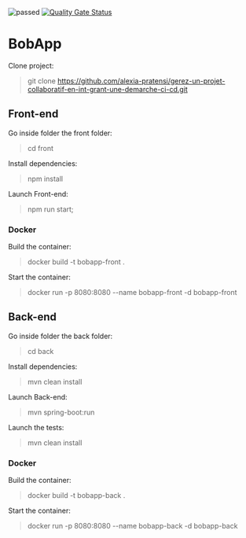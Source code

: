 ![passed](https://github.com/alexia-pratensi/gerez-un-projet-collaboratif-en-int-grant-une-demarche-ci-cd/actions/workflows/ci-cd.yml/badge.svg)
[![Quality Gate Status](https://sonarcloud.io/api/project_badges/measure?project=alexia-pratensi_bobapp-back&metric=alert_status)](https://sonarcloud.io/summary/new_code?id=alexia-pratensi_bobapp-back)
# BobApp

Clone project:

> git clone https://github.com/alexia-pratensi/gerez-un-projet-collaboratif-en-int-grant-une-demarche-ci-cd.git

## Front-end 

Go inside folder the front folder:

> cd front

Install dependencies:

> npm install

Launch Front-end:

> npm run start;

### Docker

Build the container:

> docker build -t bobapp-front .  

Start the container:

> docker run -p 8080:8080 --name bobapp-front -d bobapp-front

## Back-end

Go inside folder the back folder:

> cd back

Install dependencies:

> mvn clean install

Launch Back-end:

>  mvn spring-boot:run

Launch the tests:

> mvn clean install

### Docker

Build the container:

> docker build -t bobapp-back .  

Start the container:

> docker run -p 8080:8080 --name bobapp-back -d bobapp-back 
